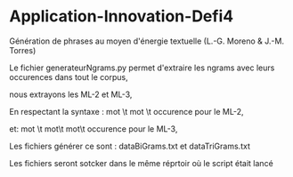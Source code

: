 # Application-Innovation-Defi4
Génération de phrases au moyen d'énergie textuelle (L.-G. Moreno &amp; J.-M. Torres)

Le fichier generateurNgrams.py permet d'extraire les ngrams  avec leurs occurences dans tout le corpus,

nous extrayons les ML-2 et ML-3,

En respectant la syntaxe : mot \t mot \t occurence  pour le ML-2,

et:  mot \t mot\t mot\t occurence pour le ML-3,

Les fichiers générer ce sont : dataBiGrams.txt et dataTriGrams.txt  

Les fichiers seront sotcker dans le même réprtoir où le script était lancé
